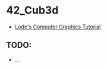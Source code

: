 # 42_Cub3d

- [Lode's Computer Graphics Tutorial](https://lodev.org/cgtutor/raycasting.html)

## TODO:

- ...


